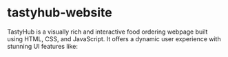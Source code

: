 # tastyhub-website
TastyHub is a visually rich and interactive food ordering webpage built using HTML, CSS, and JavaScript. It offers a dynamic user experience with stunning UI features like:
